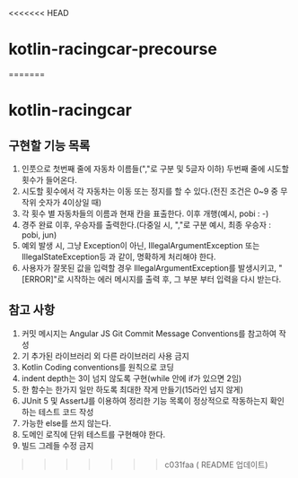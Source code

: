 <<<<<<< HEAD
# kotlin-racingcar-precourse
=======
# kotlin-racingcar

## 구현할 기능 목록
1. 인풋으로 첫번째 줄에 자동차 이름들(","로 구분 및 5글자 이하) 두번째 줄에 시도할 횟수가 들어온다.
2. 시도할 횟수에서 각 자동차는 이동 또는 정지를 할 수 있다.(전진 조건은 0~9 중 무작위 숫자가 4이상일 때)
3. 각 횟수 별 자동차들의 이름과 현재 칸을 표출한다. 이후 개행(예시, pobi : -)
4. 경주 완료 이후, 우승자를 출력한다.(다중일 시, ","로 구분 예시, 최종 우승자 : pobi, jun)
5. 예외 발생 시, 그냥 Exception이 아닌, IllegalArgumentException 또는 IllegalStateException등 과 같이, 명확하게 처리해야 한다.
6. 사용자가 잘못된 값을 입력할 경우 IllegalArgumentException를 발생시키고, "[ERROR]"로 시작하는 에러 메시지를 출력 후, 그 부분 부터 입력을 다시 받는다.

## 참고 사항
1. 커밋 메시지는 Angular JS Git Commit Message Conventions를 참고하여 작성
2. 기 추가된 라이브러리 외 다른 라이브러리 사용 금지
3. Kotlin Coding conventions를 원칙으로 코딩
4. indent depth는 3이 넘지 않도록 구현(while 안에 if가 있으면 2임)
5. 한 함수는 한가지 일만 하도록 최대한 작게 만들기(15라인 넘지 않게)
6. JUnit 5 및 AssertJ를 이용하여 정리한 기능 목록이 정상적으로 작동하는지 확인하는 테스트 코드 작성
7. 가능한 else를 쓰지 않는다.
8. 도메인 로직에 단위 테스트를 구현해야 한다.
9. 빌드 그레들 수정 금지
>>>>>>> c031faa (<docs> README 업데이트)
